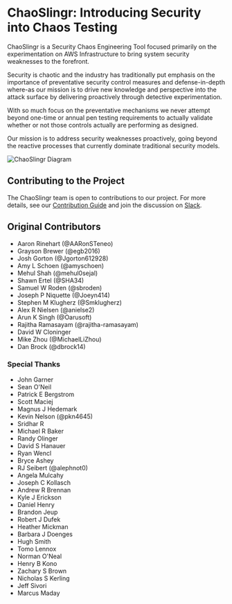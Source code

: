# ChaoSlingr: Introducing Security into Chaos Testing

ChaoSlingr is a Security Chaos Engineering Tool focused primarily on the experimentation on AWS Infrastructure to bring system security weaknesses to the forefront.

Security is chaotic and the industry has traditionally put emphasis on the importance of preventative security control measures and defense-in-depth where-as our mission is to drive new knowledge and perspective into the attack surface by delivering proactively through detective experimentation.

With so much focus on the preventative mechanisms we never attempt beyond one-time or annual pen testing requirements to actually validate whether or not those controls actually are performing as designed.

Our mission is to address security weaknesses proactively, going beyond the reactive processes that currently dominate traditional security models.

![ChaoSlingr Diagram](./docs/ChaoSlingr_designAndArchitecture.jpg?raw=true "ChaoSlingr Diagram")

## Contributing to the Project

The ChaoSlingr team is open to contributions to our project.  For more details, see our [Contribution Guide](CONTRIBUTING.md) and join the discussion on [Slack](https://chaoslingr.slack.com).

## Original Contributors

* Aaron Rinehart (@AARonSTeneo)
* Grayson Brewer (@egb2016)
* Josh Gorton (@Jgorton612928)
* Amy L Schoen (@amyschoen)
* Mehul Shah (@mehul0sejal)
* Shawn Ertel (@SHA34)
* Samuel W Roden (@sbroden)
* Joseph P Niquette (@Joeyn414)
* Stephen M Klugherz (@Smklugherz)
* Alex R Nielsen (@anielse2)
* Arun K Singh (@Oarusoft)
* Rajitha Ramasayam (@rajitha-ramasayam)
* David W Cloninger
* Mike Zhou (@MichaelLiZhou)
* Dan Brock (@dbrock14)

### Special Thanks

* John Garner
* Sean O'Neil
* Patrick E Bergstrom
* Scott Maciej
* Magnus J Hedemark
* Kevin Nelson (@pkn4645)
* Sridhar R
* Michael R Baker
* Randy Olinger
* David S Hanauer
* Ryan Wencl
* Bryce Ashey
* RJ Seibert (@alephnot0)
* Angela Mulcahy
* Joseph C Kollasch
* Andrew R Brennan
* Kyle J Erickson
* Daniel Henry
* Brandon Jeup
* Robert J Dufek
* Heather Mickman
* Barbara J Doenges
* Hugh Smith
* Tomo Lennox
* Norman O'Neal
* Henry B Kono
* Zachary S Brown
* Nicholas S Kerling
* Jeff Sivori
* Marcus Maday




